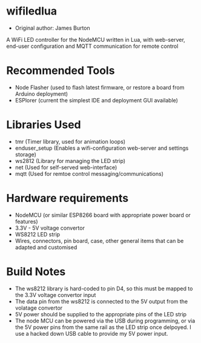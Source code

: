# wifiledlua
- Original author: James Burton

A WiFi LED controller for the NodeMCU written in Lua, with web-server, end-user configuration and MQTT communication for remote control

# Recommended Tools
* Node Flasher (used to flash latest firmware, or restore a board from Arduino deployment)
* ESPlorer (current the simplest IDE and deployment GUI available)

# Libraries Used
* tmr (Timer library, used for animation loops)
* enduser_setup (Enables a wifi-configuration web-server and settings storage)
* ws2812 (Library for managing the LED strip)
* net (Used for self-served web-interface)
* mqtt (Used for remtoe control messaging/communications)

# Hardware requirements
* NodeMCU (or similar ESP8266 board with appropriate power board or features)
* 3.3V - 5V voltage convertor
* WS8212 LED strip
* Wires, connectors, pin board, case, other general items that can be adapted and customised

# Build Notes
* The ws8212 library is hard-coded to pin D4, so this must be mapped to the 3.3V voltage convertor input
* The data pin from the ws8212 is connected to the 5V output from the volatage convertor
* 5V power should be supplied to the appropriate pins of the LED strip
* The node MCU can be powered via the USB during programming, or via the 5V power pins from the same rail as the LED strip once delpoyed.  I use a hacked down USB cable to provide my 5V power input.